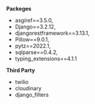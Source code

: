 **Packeges**

* asgiref==3.5.0,
* Django==3.2.12,
* djangorestframework==3.13.1,
* Pillow==9.0.1,
* pytz==2022.1,
* sqlparse==0.4.2,
* typing_extensions==4.1.1

**Third Party**
* twilio 
* cloudinary 
* django_filters
